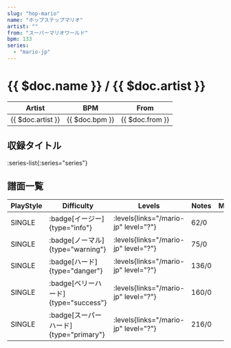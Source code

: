 ```yaml
---
slug: "hop-mario"
name: "ホップステップマリオ"
artist: ""
from: "スーパーマリオワールド"
bpm: 133
series:
  - "mario-jp"
---
```


# {{ $doc.name }} / {{ $doc.artist }}

|Artist|BPM|From|
|------|---|----|
|{{ $doc.artist }}|{{ $doc.bpm }}|{{ $doc.from }}|

## 収録タイトル

:series-list{:series="series"}

## 譜面一覧

|PlayStyle|Difficulty|Levels|Notes|Movie|
|---------|----------|------|-----|-----|
|SINGLE| :badge[イージー]{type="info"}| :levels{links="/mario-jp" level="?"}|62/0||
|SINGLE| :badge[ノーマル]{type="warning"}| :levels{links="/mario-jp" level="?"}|75/0||
|SINGLE| :badge[ハード]{type="danger"}| :levels{links="/mario-jp" level="?"}|136/0||
|SINGLE| :badge[ベリーハード]{type="success"}| :levels{links="/mario-jp" level="?"}|160/0||
|SINGLE| :badge[スーパーハード]{type="primary"}| :levels{links="/mario-jp" level="?"}|216/0||
